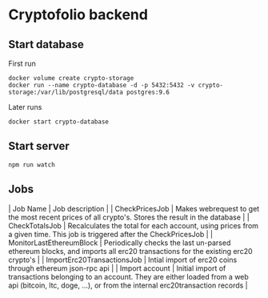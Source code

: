 # Cryptofolio backend
## Start database

First run

    docker volume create crypto-storage
    docker run --name crypto-database -d -p 5432:5432 -v crypto-storage:/var/lib/postgresql/data postgres:9.6

Later runs 

    docker start crypto-database


## Start server

    npm run watch

## Jobs

|   Job Name   |   Job description   |
|   CheckPricesJob   |   Makes webrequest to get the most recent prices of all crypto's. Stores the result in the database   |
|   CheckTotalsJob   |   Recalculates the total for each account, using prices from a given time. This job is triggered after the CheckPricesJob   |
|   MonitorLastEthereumBlock   |   Periodically checks the last un-parsed ethereum blocks, and imports all erc20 transactions for the existing erc20 crypto's   |
|   ImportErc20TransactionsJob   |   Intial import of erc20 coins through ethereum json-rpc api   |
|   Import account   |   Initial import of transactions belonging to an account. They are either loaded from a web api (bitcoin, ltc, doge, ...), or from the internal erc20transaction records   |
